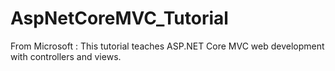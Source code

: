 # AspNetCoreMVC_Tutorial
From Microsoft : This tutorial teaches ASP.NET Core MVC web development with controllers and views.
